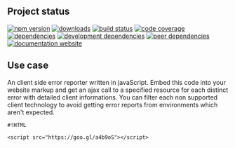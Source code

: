 <!-- #!/usr/bin/env markdown
-*- coding: utf-8 -*-
region header
Copyright Torben Sickert 16.12.2012

License
   This library written by Torben Sickert stand under a creative commons
   naming 3.0 unported license.
   see http://creativecommons.org/licenses/by/3.0/deed.de
endregion -->

Project status
--------------

[![npm version](https://badge.fury.io/js/errorreporter.svg)](https://www.npmjs.com/package/errorreporter)
[![downloads](https://img.shields.io/npm/dy/clientnode.svg)](https://www.npmjs.com/package/errorreporter)
[![build status](https://travis-ci.org/thaibault/errorReporter.svg?branch=master)](https://travis-ci.org/thaibault/errorReporter)
[![code coverage](https://coveralls.io/repos/github/thaibault/errorReporter/badge.svg)](https://coveralls.io/github/thaibault/errorReporter)
[![dependencies](https://img.shields.io/david/thaibault/errorreporter.svg)](https://david-dm.org/thaibault/errorreporter)
[![development dependencies](https://img.shields.io/david/dev/thaibault/errorreporter.svg)](https://david-dm.org/thaibault/errorreporter?type=dev)
[![peer dependencies](https://img.shields.io/david/peer/thaibault/errorreporter.svg)](https://david-dm.org/thaibault/errorreporter?type=peer)
[![documentation website](https://img.shields.io/website-up-down-green-red/http/torben.website/errorReporter.svg?label=documentation-website)](http://torben.website/errorReporter)

Use case
--------

An client side error reporter written in javaScript. Embed this code into your
website markup and get an ajax call to a specified resource for each distinct
error with detailed client informations. You can filter each non supported
client technology to avoid getting error reports from environments which aren't
expected.

    #!HTML

    <script src="https://goo.gl/a4b9oS"></script>

<!-- region vim modline
vim: set tabstop=4 shiftwidth=4 expandtab:
vim: foldmethod=marker foldmarker=region,endregion:
endregion -->
